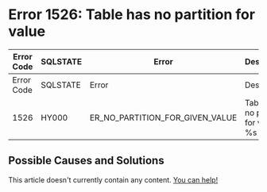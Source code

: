 
# Error 1526: Table has no partition for value


| Error Code | SQLSTATE | Error | Description |
| --- | --- | --- | --- |
| Error Code | SQLSTATE | Error | Description |
| 1526 | HY000 | ER_NO_PARTITION_FOR_GIVEN_VALUE | Table has no partition for value %s |




## Possible Causes and Solutions


This article doesn't currently contain any content. [You can help!](/kb/en/writing-and-editing-knowledge-base-articles/)

